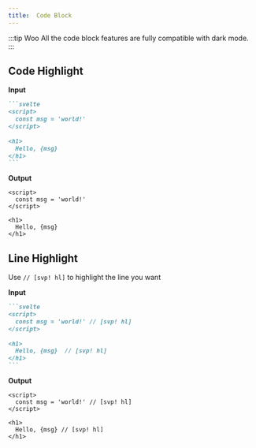 ```yaml
---
title:  Code Block
---
```


:::tip Woo
All the code block features are fully compatible with dark mode.
:::

## Code Highlight

**Input**

````md
```svelte
<script>
  const msg = 'world!'
</script>
  
<h1>
  Hello, {msg}
</h1>
```
````

**Output**

```svelte
<script>
  const msg = 'world!'
</script>
  
<h1>
  Hello, {msg}
</h1>
```

## Line Highlight

Use `// [svp! hl]`  to highlight the line you want

**Input**

````md
```svelte
<script>
  const msg = 'world!' // [svp! hl]
</script>
  
<h1>
  Hello, {msg}  // [svp! hl]
</h1>
```
````

**Output**

```svelte
<script>
  const msg = 'world!' // [svp! hl]
</script>
  
<h1>
  Hello, {msg} // [svp! hl]
</h1>
```
